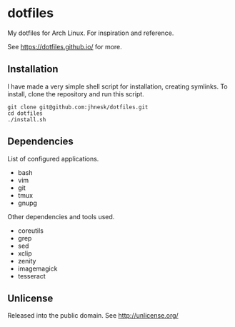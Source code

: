 # dotfiles

My dotfiles for Arch Linux. For inspiration and reference.

See <https://dotfiles.github.io/> for more.

## Installation

I have made a very simple shell script for installation, creating
symlinks. To install, clone the repository and run this script.

```
git clone git@github.com:jhnesk/dotfiles.git
cd dotfiles
./install.sh
```

## Dependencies

List of configured applications.

- bash
- vim
- git
- tmux
- gnupg

Other dependencies and tools used.

- coreutils
- grep
- sed
- xclip
- zenity
- imagemagick 
- tesseract

## Unlicense

Released into the public domain.
See <http://unlicense.org/>
